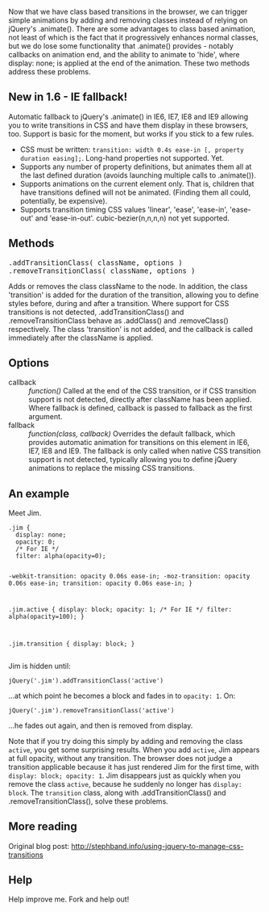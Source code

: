 <p>Now that we have class based transitions in the browser, we can trigger simple animations by adding and removing classes instead of relying on jQuery's .animate().
There are some advantages to class based animation, not least of which is the fact that it progressively enhances normal classes, but we do lose some functionality that .animate() provides - notably callbacks on animation end, and the ability to animate to 'hide', where display: none; is applied at the end of the animation.
These two methods address these problems.</p>

<h2>New in 1.6 - IE fallback!</h2>
<p>Automatic fallback to jQuery's .animate() in IE6, IE7, IE8 and IE9 allowing you to write transitions in CSS and have them display in these browsers, too. Support is basic for the moment, but works if you stick to a few rules.</p>
<ul>
<li>CSS must be written: <code>transition: width 0.4s ease-in [, property duration easing];</code>. Long-hand properties not supported. Yet.</li>
<li>Supports any number of property definitions, but animates them all at the last defined duration (avoids launching multiple calls to .animate()).</li>
<li>Supports animations on the current element only. That is, children that have transitions defined will not be animated. (Finding them all could, potentially, be expensive).</li>
<li>Supports transition timing CSS values 'linear', 'ease', 'ease-in', 'ease-out' and 'ease-in-out'. cubic-bezier(n,n,n,n) not yet supported.</li>
</ul>

<h2>Methods</h2>
<pre>.addTransitionClass( className, options )
.removeTransitionClass( className, options )</pre>

<p>Adds or removes the class className to the node. In addition, the class 'transition' is added for the duration of the transition, allowing you to define styles before, during and after a transition.
Where support for CSS transitions is not detected, .addTransitionClass() and .removeTransitionClass behave as .addClass() and .removeClass() respectively.
The class 'transition' is not added, and the callback is called immediately after the className is applied.</p>

<h2>Options</h2>
<dl>
	<dt>callback</dt><dd><i>function()</i> Called at the end of the CSS transition, or if CSS transition support is not detected, directly after className has been applied. Where fallback is defined, callback is passed to fallback as the first argument.<dd>
	<dt>fallback</dt><dd><i>function(class, callback)</i> Overrides the default fallback, which provides automatic animation for transitions on this element in IE6, IE7, IE8 and IE9. The fallback is only called when native CSS transition support is not detected, typically allowing you to define jQuery animations to replace the missing CSS transitions.<dd>
</dl>

<h2>An example</h2>
<p>Meet Jim.</p>
<pre><code>.jim {
  display: none;
  opacity: 0;
  /* For IE */
  filter: alpha(opacity=0);
  
  -webkit-transition: opacity 0.06s ease-in;
     -moz-transition: opacity 0.06s ease-in;
          transition: opacity 0.06s ease-in;
}

.jim.active {
  display: block;
  opacity: 1;
  /* For IE */
  filter: alpha(opacity=100);
}

.jim.transition {
  display: block;
}</code></pre>
<p>Jim is hidden until:</p>
<pre><code>jQuery('.jim').addTransitionClass('active')</code></pre>
<p>...at which point he becomes a block and fades in to <code>opacity: 1</code>. On:</p>
<pre><code>jQuery('.jim').removeTransitionClass('active')</code></pre>
<p>...he fades out again, and then is removed from display.</p>
<p>Note that if you try doing this simply by adding and removing the class <code>active</code>, you get some surprising results. When you add <code>active</code>, Jim appears at full opacity, without any transition. The browser does not judge a transition applicable because it has just rendered Jim for the first time, with <code>display: block; opacity: 1</code>. Jim disappears just as quickly when you remove the class <code>active</code>, because he suddenly no longer has <code>display: block</code>. The <code>transition</code> class, along with .addTransitionClass() and .removeTransitionClass(), solve these problems.</p>

<h2>More reading</h2>
<p>Original blog post: <a href="http://stephband.info/using-jquery-to-manage-css-transitions">http://stephband.info/using-jquery-to-manage-css-transitions</a></p>

<h2>Help</h2>
<p>Help improve me. Fork and help out!</p>